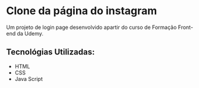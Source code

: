 # Clone da página do instagram
Um projeto de login page desenvolvido apartir do curso de Formação Front-end da Udemy.

## Tecnológias Utilizadas:
- HTML
- CSS
- Java Script
